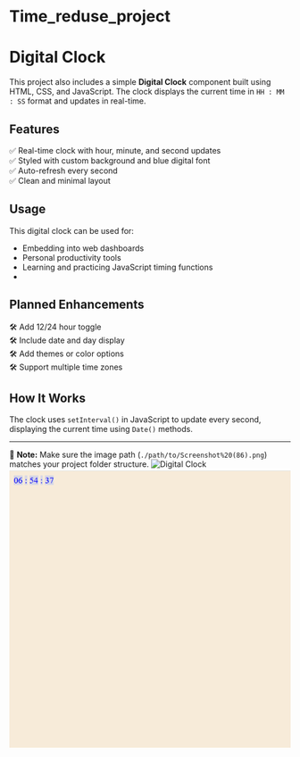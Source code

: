 # Time_reduse_project
 # Digital Clock

This project also includes a simple **Digital Clock** component built using HTML, CSS, and JavaScript. The clock displays the current time in `HH : MM : SS` format and updates in real-time.
## Features

✅ Real-time clock with hour, minute, and second updates  
✅ Styled with custom background and blue digital font  
✅ Auto-refresh every second  
✅ Clean and minimal layout 
## Usage

This digital clock can be used for:

- Embedding into web dashboards
- Personal productivity tools
- Learning and practicing JavaScript timing functions
- 
## Planned Enhancements

🛠️ Add 12/24 hour toggle  
🛠️ Include date and day display  
🛠️ Add themes or color options  
🛠️ Support multiple time zones  
## How It Works

The clock uses `setInterval()` in JavaScript to update every second, displaying the current time using `Date()` methods.

---

📌 **Note:** Make sure the image path (`./path/to/Screenshot%20(86).png`) matches your project folder structure.
![Digital Clock](./path/to/Screenshot%20(86).png)
![image alt](https://github.com/Amrenderkumar/Time_reduse_project/blob/51b8dfc85c0a1a441c25112abf9f5802dd26e116/Screenshot%20(86).png)
